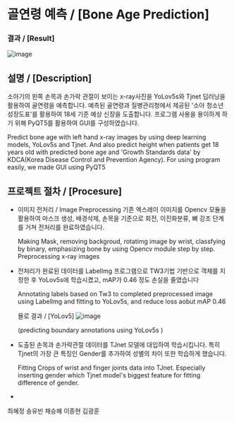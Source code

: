 #  골연령 예측 / [Bone Age Prediction]
### 결과 / [Result]
![image](https://user-images.githubusercontent.com/60537388/141145083-3da66042-19f0-482e-a720-18a6b910ceda.png)
## 설명 / [Description]
소아기의 왼쪽 손목과 손가락 관절이 보이는 x-ray사진을 YoLov5s와 Tjnet 딥러닝을 활용하여 골연령을 예측합니다. 예측된 골연령과 질병관리청에서 제공된 '소아 청소년 성장도표'를 활용하여 18세 기준 예상 신장을 도출합니다. 프로그램 사용을 용이하게 하기 위해 PyQT5를 활용하여 GUI를 구성하였습니다.

Predict bone age with left hand x-ray images by using deep learning models, YoLov5s and Tjnet. And also predict height when patients get 18 years old with predicted bone age and 'Growth Standards data' by KDCA(Korea Disease Control and Prevention Agency). For using program easily, we made GUI using PyQT5

## 프로젝트 절차 / [Procesure]
- 이미지 전처리 / Image Preprocessing
  기존 엑스레이 이미지를 Opencv 모듈을 활용하여 마스크 생성, 배경삭제, 손목을 기준으로 회전, 이진화분류, 뼈 강조 단계를 거쳐 전처리를 완료하였습니다.
  
  Making Mask, removing backgroud, rotatimg image by wrist, classfying by binary, emphasizing bone by using Opencv module step by step.
  Preprocessing x-ray images 

- 전처리가 완료된 데이터를 LabelImg 프로그램으로 TW3기법 기반으로 객체를 지정한 후 YoLov5s에 학습시켰고, mAP가 0.46 정도 손실을 줄였습니다
  
  Annotating labels based on Tw3 to completed preprocessed image using LabelImg and fitting to YoLov5s, and reduce loss aobut mAP 0.46

  욜로 결과 / [YoLov5]
  ![image](https://user-images.githubusercontent.com/60537388/141142438-bab0f93a-472e-4ae8-849b-1e95b8cb0838.png)
  
  (predicting boundary annotations using YoLov5s )

- 도출된 손목과 손가락관절 데이터를 TJnet 모델에 대입하여 학습시킵니다. 특히 Tjnet의 가장 큰 특징인 Gender를 추가하여 성별의 차이 또한 학습하게 했습니다.

  Fitting Crops of wrist and finger joints data into TJnet. Especially inserting gender which Tjnet model's biggest feature for fitting difference of gender.
  
- 
  
 
최혜정 송유빈 채승혜 이종현 김광훈

